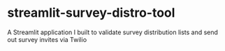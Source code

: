 # streamlit-survey-distro-tool
A Streamlit application I built to validate survey distribution lists and send out survey invites via Twilio
